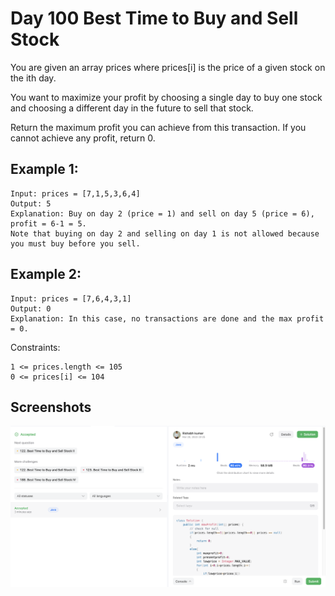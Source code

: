
# Day 100 Best Time to Buy and Sell Stock
You are given an array prices where prices[i] is the price of a given stock on the ith day.

You want to maximize your profit by choosing a single day to buy one stock and choosing a different day in the future to sell that stock.

Return the maximum profit you can achieve from this transaction. If you cannot achieve any profit, return 0.


## Example 1:


````
Input: prices = [7,1,5,3,6,4]
Output: 5
Explanation: Buy on day 2 (price = 1) and sell on day 5 (price = 6), profit = 6-1 = 5.
Note that buying on day 2 and selling on day 1 is not allowed because you must buy before you sell.

````
## Example 2:
````
Input: prices = [7,6,4,3,1]
Output: 0
Explanation: In this case, no transactions are done and the max profit = 0.

````



Constraints:

```
1 <= prices.length <= 105
0 <= prices[i] <= 104

```




## Screenshots

![Solution Screenshot](/ProgramSS/Solution99.png)







